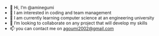 - 👋 Hi, I’m @aminegumi
- 👀  I am interested in coding and team management  
- 🌱 I am currently learning computer science at an engineering university
- 💞️ I’m looking to collaborate on any project that will develop my skills 
- 📫 you can contact me on agoumi2002@gmail.com 

<!---
aminegumi/aminegumi is a ✨ special ✨ repository because its `README.md` (this file) appears on your GitHub profile.
You can click the Preview link to take a look at your changes.
--->
